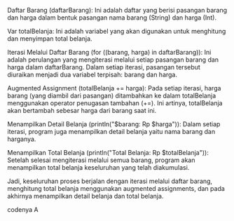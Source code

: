Daftar Barang (daftarBarang): Ini adalah daftar yang berisi pasangan barang dan harga dalam bentuk pasangan nama barang (String) dan harga (Int).

Var totalBelanja: Ini adalah variabel yang akan digunakan untuk menghitung dan menyimpan total belanja.

Iterasi Melalui Daftar Barang (for ((barang, harga) in daftarBarang)): Ini adalah perulangan yang mengiterasi melalui setiap pasangan barang dan harga dalam daftarBarang. Dalam setiap iterasi, pasangan tersebut diuraikan menjadi dua variabel terpisah: barang dan harga.

Augmented Assignment (totalBelanja += harga): Pada setiap iterasi, harga barang (yang diambil dari pasangan) ditambahkan ke dalam totalBelanja menggunakan operator penugasan tambahan (+=). Ini artinya, totalBelanja akan bertambah sebesar harga dari barang saat ini.

Menampilkan Detail Belanja (println("$barang: Rp $harga")): Dalam setiap iterasi, program juga menampilkan detail belanja yaitu nama barang dan harganya.

Menampilkan Total Belanja (println("Total Belanja: Rp $totalBelanja")): Setelah selesai mengiterasi melalui semua barang, program akan menampilkan total belanja keseluruhan yang telah diakumulasi.

Jadi, keseluruhan proses berjalan dengan iterasi melalui daftar barang, menghitung total belanja menggunakan augmented assignments, dan pada akhirnya menampilkan detail belanja dan total belanja.

codenya 
A